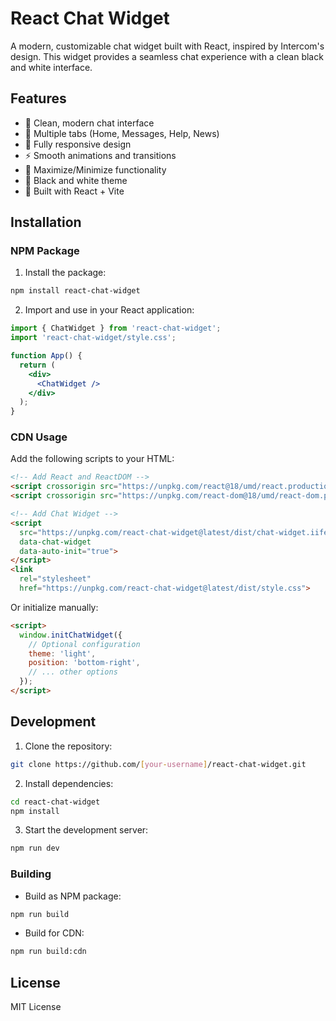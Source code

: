 # React Chat Widget

A modern, customizable chat widget built with React, inspired by Intercom's design. This widget provides a seamless chat experience with a clean black and white interface.

## Features

- 💬 Clean, modern chat interface
- 🔄 Multiple tabs (Home, Messages, Help, News)
- 📱 Fully responsive design
- ⚡ Smooth animations and transitions
- 🔲 Maximize/Minimize functionality
- 🎨 Black and white theme
- 💪 Built with React + Vite

## Installation

### NPM Package

1. Install the package:
```bash
npm install react-chat-widget
```

2. Import and use in your React application:
```jsx
import { ChatWidget } from 'react-chat-widget';
import 'react-chat-widget/style.css';

function App() {
  return (
    <div>
      <ChatWidget />
    </div>
  );
}
```

### CDN Usage

Add the following scripts to your HTML:

```html
<!-- Add React and ReactDOM -->
<script crossorigin src="https://unpkg.com/react@18/umd/react.production.min.js"></script>
<script crossorigin src="https://unpkg.com/react-dom@18/umd/react-dom.production.min.js"></script>

<!-- Add Chat Widget -->
<script 
  src="https://unpkg.com/react-chat-widget@latest/dist/chat-widget.iife.js"
  data-chat-widget
  data-auto-init="true">
</script>
<link 
  rel="stylesheet" 
  href="https://unpkg.com/react-chat-widget@latest/dist/style.css">
```

Or initialize manually:

```html
<script>
  window.initChatWidget({
    // Optional configuration
    theme: 'light',
    position: 'bottom-right',
    // ... other options
  });
</script>
```

## Development

1. Clone the repository:
```bash
git clone https://github.com/[your-username]/react-chat-widget.git
```

2. Install dependencies:
```bash
cd react-chat-widget
npm install
```

3. Start the development server:
```bash
npm run dev
```

### Building

- Build as NPM package:
```bash
npm run build
```

- Build for CDN:
```bash
npm run build:cdn
```

## License

MIT License
